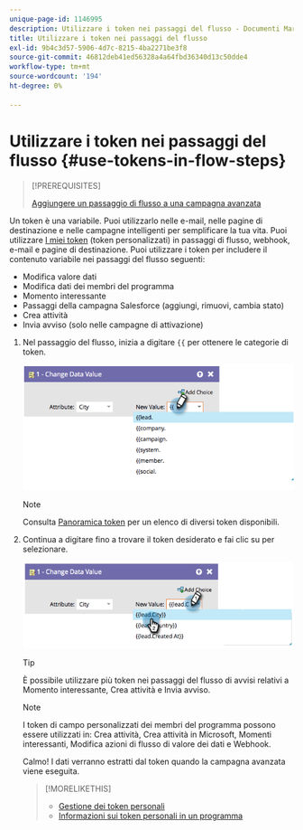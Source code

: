 ```yaml
---
unique-page-id: 1146995
description: Utilizzare i token nei passaggi del flusso - Documenti Marketo - Documentazione del prodotto
title: Utilizzare i token nei passaggi del flusso
exl-id: 9b4c3d57-5906-4d7c-8215-4ba2271be3f8
source-git-commit: 46812deb41ed56328a4a64fbd36340d13c50dde4
workflow-type: tm+mt
source-wordcount: '194'
ht-degree: 0%

---
```


# Utilizzare i token nei passaggi del flusso {#use-tokens-in-flow-steps}

>[!PREREQUISITES]
>
>[Aggiungere un passaggio di flusso a una campagna avanzata](/help/marketo/product-docs/core-marketo-concepts/smart-campaigns/flow-actions/add-a-flow-step-to-a-smart-campaign.md)

Un token è una variabile. Puoi utilizzarlo nelle e-mail, nelle pagine di destinazione e nelle campagne intelligenti per semplificare la tua vita. Puoi utilizzare [I miei token](/help/marketo/product-docs/core-marketo-concepts/programs/tokens/understanding-my-tokens-in-a-program.md) (token personalizzati) in passaggi di flusso, webhook, e-mail e pagine di destinazione. Puoi utilizzare i token per includere il contenuto variabile nei passaggi del flusso seguenti:

* Modifica valore dati
* Modifica dati dei membri del programma
* Momento interessante
* Passaggi della campagna Salesforce (aggiungi, rimuovi, cambia stato)
* Crea attività
* Invia avviso (solo nelle campagne di attivazione)

1. Nel passaggio del flusso, inizia a digitare `{{` per ottenere le categorie di token.

   ![](assets/image2014-9-22-14-3a3-3a17.png)

   >[!NOTE]
   >
   >Consulta [Panoramica token](/help/marketo/product-docs/demand-generation/landing-pages/personalizing-landing-pages/tokens-overview.md) per un elenco di diversi token disponibili.

1. Continua a digitare fino a trovare il token desiderato e fai clic su per selezionare.

   ![](assets/image2014-9-22-14-3a3-3a48.png)

   >[!TIP]
   >
   >È possibile utilizzare più token nei passaggi del flusso di avvisi relativi a Momento interessante, Crea attività e Invia avviso.

   >[!NOTE]
   >
   >I token di campo personalizzati dei membri del programma possono essere utilizzati in: Crea attività, Crea attività in Microsoft, Momenti interessanti, Modifica azioni di flusso di valore dei dati e Webhook.

   Calmo! I dati verranno estratti dal token quando la campagna avanzata viene eseguita.

   >[!MORELIKETHIS]
   >
   >* [Gestione dei token personali](/help/marketo/product-docs/core-marketo-concepts/programs/tokens/managing-my-tokens.md)
   >* [Informazioni sui token personali in un programma](/help/marketo/product-docs/core-marketo-concepts/programs/tokens/understanding-my-tokens-in-a-program.md)

